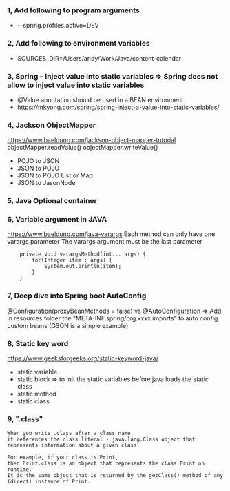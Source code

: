 ### 1, Add following to program arguments
* --spring.profiles.active=DEV 

### 2, Add following to environment variables
* SOURCES_DIR=/Users/andy/Work/Java/content-calendar


### 3, Spring – Inject value into static variables => Spring does not allow to inject value into static variables
* @Value annotation should be used in a BEAN environment
* https://mkyong.com/spring/spring-inject-a-value-into-static-variables/



### 4, Jackson ObjectMapper  
https://www.baeldung.com/jackson-object-mapper-tutorial
objectMapper.readValue()
objectMapper.writeValue()
- POJO to JSON
- JSON to POJO
- JSON to POJO List or Map
- JSON to JasonNode

### 5, Java Optional container

### 6, Variable argument in JAVA
https://www.baeldung.com/java-varargs
Each method can only have one varargs parameter
The varargs argument must be the last parameter
```agsl
    private void varargsMethod(int... args) {
		for(Integer item : args) {
			System.out.println(item);
		}
	}
```
### 7, Deep dive into Spring boot AutoConfig 
@Configuration(proxyBeanMethods = false) vs @AutoConfiguration => 
Add in resources folder the "META-INF.spring/org.xxxx.imports" to auto config custom beans (GSON is a simple example)

### 8, Static key word
https://www.geeksforgeeks.org/static-keyword-java/
- static variable
- static block => to init the static variables before java loads the static class
- static method
- static class

### 9, ".class"
```agsl
When you write .class after a class name, 
it references the class literal - java.lang.Class object that represents information about a given class.

For example, if your class is Print, 
then Print.class is an object that represents the class Print on runtime. 
It is the same object that is returned by the getClass() method of any (direct) instance of Print.
```

